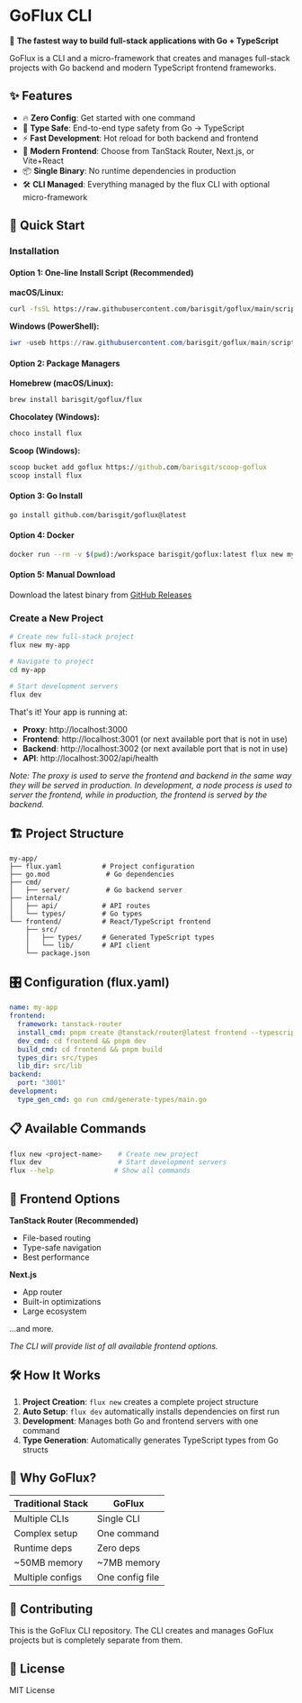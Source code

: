 # GoFlux CLI

🚀 **The fastest way to build full-stack applications with Go + TypeScript**

GoFlux is a CLI and a micro-framework that creates and manages full-stack projects with Go backend and modern TypeScript frontend frameworks.

## ✨ Features

- 🔥 **Zero Config**: Get started with one command
- 🎯 **Type Safe**: End-to-end type safety from Go → TypeScript  
- ⚡ **Fast Development**: Hot reload for both backend and frontend
- 🎨 **Modern Frontend**: Choose from TanStack Router, Next.js, or Vite+React
- 📦 **Single Binary**: No runtime dependencies in production
- 🛠️ **CLI Managed**: Everything managed by the flux CLI with optional micro-framework

## 🚀 Quick Start

### Installation

#### Option 1: One-line Install Script (Recommended)

**macOS/Linux:**

```bash
curl -fsSL https://raw.githubusercontent.com/barisgit/goflux/main/scripts/install.sh | bash
```

**Windows (PowerShell):**

```powershell
iwr -useb https://raw.githubusercontent.com/barisgit/goflux/main/scripts/install.ps1 | iex
```

#### Option 2: Package Managers

**Homebrew (macOS/Linux):**

```bash
brew install barisgit/goflux/flux
```

**Chocolatey (Windows):**

```cmd
choco install flux
```

**Scoop (Windows):**

```cmd
scoop bucket add goflux https://github.com/barisgit/scoop-goflux
scoop install flux
```

#### Option 3: Go Install

```bash
go install github.com/barisgit/goflux@latest
```

#### Option 4: Docker

```bash
docker run --rm -v $(pwd):/workspace barisgit/goflux:latest flux new my-app
```

#### Option 5: Manual Download

Download the latest binary from [GitHub Releases](https://github.com/barisgit/goflux/releases/latest)

### Create a New Project

```bash
# Create new full-stack project
flux new my-app

# Navigate to project
cd my-app

# Start development servers
flux dev
```

That's it! Your app is running at:

- **Proxy**: http://localhost:3000
- **Frontend**: http://localhost:3001 (or next available port that is not in use)
- **Backend**: http://localhost:3002 (or next available port that is not in use)
- **API**: http://localhost:3002/api/health

*Note: The proxy is used to serve the frontend and backend in the same way they will be served in production. In development, a node process is used to server the frontend, while in production, the frontend is served by the backend.*

## 🏗️ Project Structure

```text
my-app/
├── flux.yaml          # Project configuration
├── go.mod              # Go dependencies
├── cmd/
│   ├── server/         # Go backend server
├── internal/
│   ├── api/           # API routes
│   └── types/         # Go types
└── frontend/          # React/TypeScript frontend
    ├── src/
    │   ├── types/     # Generated TypeScript types
    │   └── lib/       # API client
    └── package.json
```

## 🎛️ Configuration (flux.yaml)

```yaml
name: my-app
frontend:
  framework: tanstack-router
  install_cmd: pnpm create @tanstack/router@latest frontend --typescript
  dev_cmd: cd frontend && pnpm dev
  build_cmd: cd frontend && pnpm build
  types_dir: src/types
  lib_dir: src/lib
backend:
  port: "3001"
development:
  type_gen_cmd: go run cmd/generate-types/main.go
```

## 📋 Available Commands

```bash
flux new <project-name>    # Create new project
flux dev                   # Start development servers
flux --help               # Show all commands
```

## 🎨 Frontend Options

**TanStack Router (Recommended)**

- File-based routing
- Type-safe navigation
- Best performance

**Next.js**

- App router
- Built-in optimizations
- Large ecosystem

...and more.

*The CLI will provide list of all available frontend options.*

## 🛠️ How It Works

1. **Project Creation**: `flux new` creates a complete project structure
2. **Auto Setup**: `flux dev` automatically installs dependencies on first run
3. **Development**: Manages both Go and frontend servers with one command
4. **Type Generation**: Automatically generates TypeScript types from Go structs

## 🎯 Why GoFlux?

| Traditional Stack | GoFlux |
|------------------|----------|
| Multiple CLIs | Single CLI |
| Complex setup | One command |
| Runtime deps | Zero deps |
| ~50MB memory | ~7MB memory |
| Multiple configs | One config file |

## 🤝 Contributing

This is the GoFlux CLI repository. The CLI creates and manages GoFlux projects but is completely separate from them.

## 📄 License

MIT License
